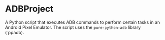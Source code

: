 # ADBProject
A Python script that executes ADB commands to perform certain tasks in an Android Pixel Emulator. The script uses the `pure-python-adb` library (`ppadb).
